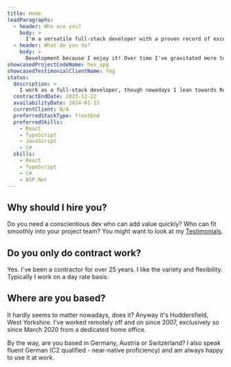```yaml
---
title: Home
leadParagraphs:
  - header: Who are you?
    body: >
      I'm a versatile full-stack developer with a proven record of excellence in the private sector, from startups to household names such as Jaguar Land Rover, Jet2, Highways England (via FMG), Capita, and First Direct, as well as considerable international experience.
  - header: What do you do?
    body: >
      Development because I enjoy it! Over time I've gravitated more to the front end, preferring React and TypeScript. My collaboration and communication skills also help when dealing with stakeholders and  mentoring others.
showcasedProjectCodeName: hex_apq
showcasedTestimonialClientName: fmg
status:
  description: >
    I work as a full-stack developer, though nowadays I lean towards React and TypeScript, because I enjoy using them.
  contractEndDate: 2023-12-22
  availabilityDate: 2024-01-15
  currentClient: N/A
  preferredStackType: frontEnd
  preferredSkills:
    - React
    - TypeScript
    - JavaScript
    - C#
  skills:
    - React
    - TypeScript
    - C#
    - ASP.Net
---
```


## Why should I hire you?

Do you need a conscientious dev who can add value quickly? Who can fit smoothly into your project team? You might want to look at my <a href="/testimonials">Testimonials</a>.

## Do you only do contract work?

Yes. I've been a contractor for over 25 years. I like the variety and flexibility. Typically I work on a day rate basis.

## Where are you based?

It hardly seems to matter nowadays, does it? Anyway it's Huddersfield, West Yorkshire. I've worked remotely off and on since 2007, exclusively so since March 2020 from a dedicated home office.

By the way, are you based in Germany, Austria or Switzerland? I also speak fluent German (C2 qualified - near-native proficiency) and am always happy to use it at work.
